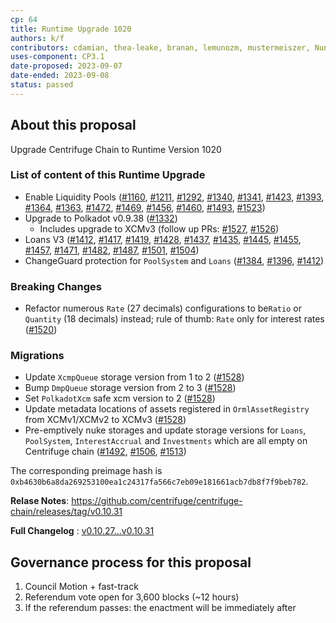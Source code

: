 ```yaml
---
cp: 64
title: Runtime Upgrade 1020
authors: k/f
contributors: cdamian, thea-leake, branan, lemunozm, mustermeiszer, NunoAlexandre, wischli
uses-component: CP3.1
date-proposed: 2023-09-07
date-ended: 2023-09-08
status: passed
---
```


## About this proposal

Upgrade Centrifuge Chain to Runtime Version 1020

### List of content of this Runtime Upgrade
* Enable Liquidity Pools ([#1160](https://github.com/centrifuge/centrifuge-chain/pull/1160), [#1211](https://github.com/centrifuge/centrifuge-chain/pull/1211), [#1292](https://github.com/centrifuge/centrifuge-chain/pull/1292), [#1340](https://github.com/centrifuge/centrifuge-chain/pull/1340), [#1341](https://github.com/centrifuge/centrifuge-chain/pull/1341), [#1423](https://github.com/centrifuge/centrifuge-chain/pull/1423), [#1393](https://github.com/centrifuge/centrifuge-chain/pull/1393), [#1364](https://github.com/centrifuge/centrifuge-chain/pull/1364), [#1363](https://github.com/centrifuge/centrifuge-chain/pull/1363), [#1472](https://github.com/centrifuge/centrifuge-chain/pull/1472), [#1469](https://github.com/centrifuge/centrifuge-chain/pull/1469), [#1456](https://github.com/centrifuge/centrifuge-chain/pull/1456), [#1460](https://github.com/centrifuge/centrifuge-chain/pull/1460), [#1493](https://github.com/centrifuge/centrifuge-chain/pull/1493), [#1523](https://github.com/centrifuge/centrifuge-chain/pull/1523))
* Upgrade to Polkadot v0.9.38 ([#1332](https://github.com/centrifuge/centrifuge-chain/pull/1332))
  * Includes upgrade to XCMv3 (follow up PRs: [#1527](https://github.com/centrifuge/centrifuge-chain/pull/1527), [#1526](https://github.com/centrifuge/centrifuge-chain/pull/1526))
* Loans V3 ([#1412](https://github.com/centrifuge/centrifuge-chain/pull/1412), [#1417](https://github.com/centrifuge/centrifuge-chain/pull/1417), [#1419](https://github.com/centrifuge/centrifuge-chain/pull/1419), [#1428](https://github.com/centrifuge/centrifuge-chain/pull/1428), [#1437](https://github.com/centrifuge/centrifuge-chain/pull/1437), [#1435](https://github.com/centrifuge/centrifuge-chain/pull/1435), [#1445](https://github.com/centrifuge/centrifuge-chain/pull/1445), [#1455](https://github.com/centrifuge/centrifuge-chain/pull/1455), [#1457](https://github.com/centrifuge/centrifuge-chain/pull/1457), [#1471](https://github.com/centrifuge/centrifuge-chain/pull/1471), [#1482](https://github.com/centrifuge/centrifuge-chain/pull/1482), [#1487](https://github.com/centrifuge/centrifuge-chain/pull/1487), [#1501](https://github.com/centrifuge/centrifuge-chain/pull/1501), [#1504](https://github.com/centrifuge/centrifuge-chain/pull/1504))
* ChangeGuard protection for `PoolSystem` and `Loans` ([#1384](https://github.com/centrifuge/centrifuge-chain/pull/1384), [#1396](https://github.com/centrifuge/centrifuge-chain/pull/1396), [#1412](https://github.com/centrifuge/centrifuge-chain/pull/1412))

### Breaking Changes

* Refactor numerous `Rate` (27 decimals) configurations to be`Ratio` or `Quantity` (18 decimals) instead; rule of thumb: `Rate` only for interest rates ([#1520](https://github.com/centrifuge/centrifuge-chain/pull/1520))

### Migrations

* Update `XcmpQueue` storage version from 1 to 2 ([#1528](https://github.com/centrifuge/centrifuge-chain/pull/1528))
* Bump `DmpQueue` storage version from 2 to 3 ([#1528](https://github.com/centrifuge/centrifuge-chain/pull/1528))
* Set `PolkadotXcm` safe xcm version to 2 ([#1528](https://github.com/centrifuge/centrifuge-chain/pull/1528))
* Update metadata locations of assets registered in `OrmlAssetRegistry` from XCMv1/XCMv2 to XCMv3 ([#1528](https://github.com/centrifuge/centrifuge-chain/pull/1528))
* Pre-emptively nuke storages and update storage versions for `Loans`, `PoolSystem`, `InterestAccrual` and `Investments` which are all empty on Centrifuge chain ([#1492](https://github.com/centrifuge/centrifuge-chain/pull/1492), [#1506](https://github.com/centrifuge/centrifuge-chain/pull/1506), [#1513](https://github.com/centrifuge/centrifuge-chain/pull/1513))

The corresponding preimage hash is `0xb4630b6a8da269253100ea1c24317fa566c7eb09e181661acb7db8f7f9beb782`.

**Relase Notes**: https://github.com/centrifuge/centrifuge-chain/releases/tag/v0.10.31

**Full Changelog** : [v0.10.27...v0.10.31](https://github.com/centrifuge/centrifuge-chain/compare/v0.10.27...v0.10.31)

## Governance process for this proposal
1. Council Motion + fast-track
2. Referendum vote open for 3,600 blocks (~12 hours)
3. If the referendum passes: the enactment will be immediately after
